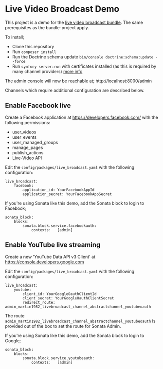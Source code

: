 Live Video Broadcast Demo
=========================

This project is a demo for the [live video broadcast bundle](https://github.com/Martin1982/live-broadcast-bundle). The same prerequisites as the bundle-project apply. 

To install;

* Clone this repository
* Run `composer install`
* Run the Doctrine schema update `bin/console doctrine:schema:update --force`
* Run `symfony server:run` with certificates installed (as this is required by many channel providers) [more info](https://github.com/symfony/cli)

The admin console will now be reachable at; http://localhost:8000/admin

Channels which require additional configuration are described below.

## Enable Facebook live

Create a Facebook application at https://developers.facebook.com/ with the following permissions:

- user_videos
- user_events
- user_managed_groups
- manage_pages
- publish_actions
- Live-Video API

Edit the `config/packages/live_broadcast.yaml` with the following configuration:

    live_broadcast:
        facebook:
            application_id: YourFacebookAppId
            application_secret: YourFacebookAppSecret
            
If you're using Sonata like this demo, add the Sonata block to login to Facebook;

    sonata_block:
        blocks:
            sonata.block.service.facebookauth:
                contexts:   [admin]
    
## Enable YouTube live streaming

Create a new 'YouTube Data API v3 Client' at https://console.developers.google.com

Edit the `config/packages/live_broadcast.yaml` with the following configuration:

    live_broadcast:
        youtube:
            client_id: YourGoogleOauthClientId
            client_secret: YourGoogleOauthClientSecret
            redirect_route: admin_martin1982_livebroadcast_channel_abstractchannel_youtubeoauth

The route `admin_martin1982_livebroadcast_channel_abstractchannel_youtubeoauth` is provided out of the box to set the route for Sonata Admin.

If you're using Sonata like this demo, add the Sonata block to login to Google;

    sonata_block:
        blocks:
            sonata.block.service.youtubeauth:
                contexts:   [admin]